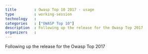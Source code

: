 ```yaml
---
title        : Owasp Top 10 2017 - usage
type         : working-session
technology   :
categories   : ["OWASP Top 10"]
description  : Following up the release for the Owasp Top 2017
organizers   : 
---
```



Following up the release for the Owasp Top 2017